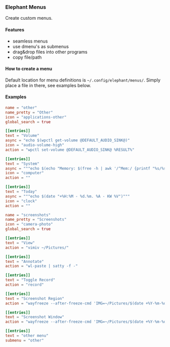 ### Elephant Menus

Create custom menus.

#### Features

- seamless menus
- use dmenu's as submenus
- drag&drop files into other programs
- copy file/path

#### How to create a menu

Default location for menu definitions is `~/.config/elephant/menus/`. Simply place a file in there, see examples below.

#### Examples

```toml
name = "other"
name_pretty = "Other"
icon = "applications-other"
global_search = true

[[entries]]
text = "Volume"
async = "echo $(wpctl get-volume @DEFAULT_AUDIO_SINK@)"
icon = "audio-volume-high"
action = "wpctl set-volume @DEFAULT_AUDIO_SINK@ %RESULT%"

[[entries]]
text = "System"
async = """echo $(echo "Memory: $(free -h | awk '/^Mem:/ {printf "%s/%s", $3, $2}') | CPU: $(top -bn1 | grep 'Cpu(s)' | awk '{printf "%.1f%%", 100 - $8}')")"""
icon = "computer"
action = ""

[[entries]]
text = "Today"
async = """echo $(date "+%H:%M - %d.%m. %A - KW %V")"""
icon = "clock"
action = ""
```

```toml
name = "screenshots"
name_pretty = "Screenshots"
icon = "camera-photo"
global_search = true

[[entries]]
text = "View"
action = "vimiv ~/Pictures/"

[[entries]]
text = "Annotate"
action = "wl-paste | satty -f -"

[[entries]]
text = "Toggle Record"
action = "record"

[[entries]]
text = "Screenshot Region"
action = "wayfreeze --after-freeze-cmd 'IMG=~/Pictures/$(date +%Y-%m-%d_%H-%M-%S).png && grim -g \"$(slurp)\" $IMG && wl-copy < $IMG; killall wayfreeze'"

[[entries]]
text = "Screenshot Window"
action = "wayfreeze --after-freeze-cmd 'IMG=~/Pictures/$(date +%Y-%m-%d_%H-%M-%S).png && grim $IMG && wl-copy < $IMG; killall wayfreeze'"

[[entries]]
text = "other menu"
submenu = "other"
```
